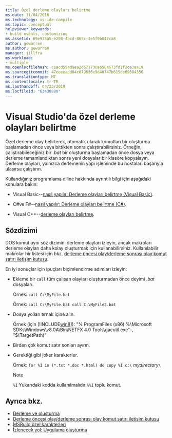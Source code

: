 ```yaml
---
title: Özel derleme olayları belirtme
ms.date: 11/04/2016
ms.technology: vs-ide-compile
ms.topic: conceptual
helpviewer_keywords:
- build events, customizing
ms.assetid: 69e935a5-e208-4bcd-865c-3e5f9b047ca8
author: gewarren
ms.author: gewarren
manager: jillfra
ms.workload:
- multiple
ms.openlocfilehash: c1acd55ad9ea2d671730a656a673fd1f2ca3aa19
ms.sourcegitcommit: 47eeeeadd84c879636e9d48747b615de69384356
ms.translationtype: MT
ms.contentlocale: tr-TR
ms.lasthandoff: 04/23/2019
ms.locfileid: "63430880"
---
```

# <a name="specify-custom-build-events-in-visual-studio"></a>Visual Studio'da özel derleme olayları belirtme

Özel derleme olay belirterek, otomatik olarak komutları bir oluşturma başlamadan önce veya bittikten sonra çalıştırabilirsiniz. Örneğin, çalıştırabileceğiniz bir *.bat* bir oluşturma başlamadan önce dosya veya derleme tamamlandıktan sonra yeni dosyalar bir klasöre kopyalayın. Derleme olayları, yalnızca derlemenin yapı işleminde bu noktaları başarıyla ulaşırsa çalıştırın.

 Kullandığınız programlama diline hakkında ayrıntılı bilgi için aşağıdaki konulara bakın:

- Visual Basic--[nasıl yapılır: Derleme olayları belirtme (Visual Basic)](../ide/how-to-specify-build-events-visual-basic.md).

- C#ve F#--[nasıl yapılır: Derleme olayları belirtme (C#)](../ide/how-to-specify-build-events-csharp.md).

- Visual C++--[derleme olayları belirtme](/cpp/ide/specifying-build-events).

## <a name="syntax"></a>Sözdizimi

DOS komut aynı söz dizimini derleme olayları izleyin, ancak makroları derleme olayları daha kolay oluşturmak için kullanabilirsiniz. Kullanılabilir makrolar bir listesi için bkz. [derleme öncesi olay/derleme sonrası olay komut satırı iletişim kutusu](../ide/reference/pre-build-event-post-build-event-command-line-dialog-box.md).

 En iyi sonuçlar için ipuçları biçimlendirme adımları izleyin:

- Ekleme bir `call` tüm çalışan olayları oluşturmadan önce deyimi *.bat* dosyaları.

   Örnek: `call C:\MyFile.bat`

   Örnek: `call C:\MyFile.bat call C:\MyFile2.bat`

- Dosya yolları tırnak içine alın.

   Örnek (için [!INCLUDE[win8](../debugger/includes/win8_md.md)]): "% ProgramFiles (x86) %\Microsoft SDKs\Windows\v8.0A\Bin\NETFX 4.0 Tools\gacutil.exe"-, "$(TargetPath)"

- Birden çok komut satır sonları ayırın.

- Gerektiği gibi joker karakterler.

   Örnek: `for %I in (*.txt *.doc *.html) do copy %I c:\` *mydirectory*`\`

  > [!NOTE]
  > `%I` Yukarıdaki kodda kullanılmalıdır `%%I` toplu komut.

## <a name="see-also"></a>Ayrıca bkz.

- [Derleme ve oluşturma](../ide/compiling-and-building-in-visual-studio.md)
- [Derleme öncesi olay/derleme sonrası olay komut satırı iletişim kutusu](../ide/reference/pre-build-event-post-build-event-command-line-dialog-box.md)
- [MSBuild özel karakterleri](../msbuild/msbuild-special-characters.md)
- [İzlenecek yol: Uygulama oluşturma](../ide/walkthrough-building-an-application.md)
